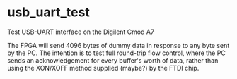 # usb_uart_test
Test USB-UART interface on the Digilent Cmod A7

The FPGA will send 4096 bytes of dummy data in response to any byte sent by the PC. The intention is to test full round-trip flow control, where the PC sends an acknowledgement for every buffer's worth of data, rather than using the XON/XOFF method supplied (maybe?) by the FTDI chip.
